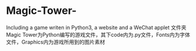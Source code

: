 # Magic-Tower-
Including a game writen in Python3, a website and a WeChat applet
文件夹 Magic Tower为Python编写的游戏文件，其下code内为.py文件，Fonts内为字体文件，Graphics内为游戏所用到的图片素材

